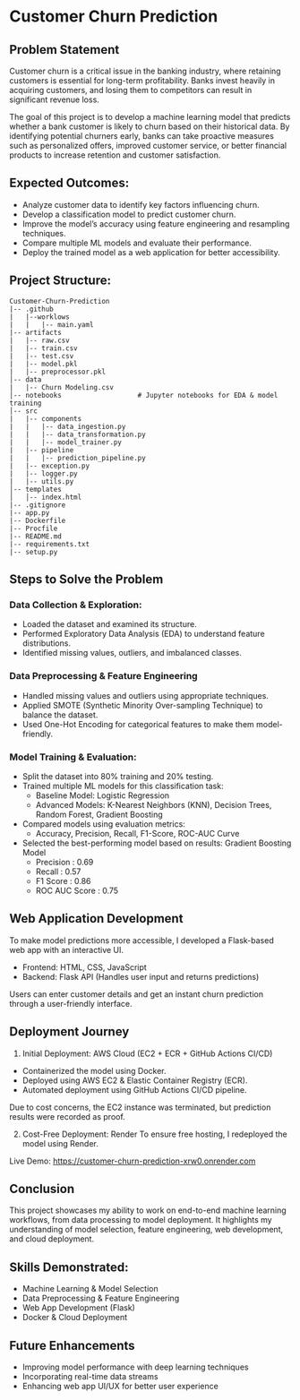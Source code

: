 # Customer Churn Prediction

## Problem Statement
Customer churn is a critical issue in the banking industry, where retaining customers is essential for long-term profitability. Banks invest heavily in acquiring customers, and losing them to competitors can result in significant revenue loss.

The goal of this project is to develop a machine learning model that predicts whether a bank customer is likely to churn based on their historical data. By identifying potential churners early, banks can take proactive measures such as personalized offers, improved customer service, or better financial products to increase retention and customer satisfaction.

## Expected Outcomes:
* Analyze customer data to identify key factors influencing churn.
* Develop a classification model to predict customer churn.
* Improve the model’s accuracy using feature engineering and resampling techniques.
* Compare multiple ML models and evaluate their performance.
* Deploy the trained model as a web application for better accessibility.

## Project Structure:
```
Customer-Churn-Prediction
|-- .github
|   |--worklows
|   |   |-- main.yaml
|-- artifacts
|   |-- raw.csv
|   |-- train.csv
|   |-- test.csv
|   |-- model.pkl
|   |-- preprocessor.pkl
│-- data
|   |-- Churn Modeling.csv      
│-- notebooks                   # Jupyter notebooks for EDA & model training
│-- src
|   |-- components
|   |   |-- data_ingestion.py
|   |   |-- data_transformation.py
|   |   |-- model_trainer.py
|   |-- pipeline
|   |   |-- prediction_pipeline.py
|   |-- exception.py
|   |-- logger.py
|   |-- utils.py
│-- templates                 
│   │-- index.html          
|-- .gitignore
|-- app.py
|-- Dockerfile
|-- Procfile
|-- README.md
|-- requirements.txt
|-- setup.py
```

## Steps to Solve the Problem
### Data Collection & Exploration: 
* Loaded the dataset and examined its structure.
* Performed Exploratory Data Analysis (EDA) to understand feature distributions.
* Identified missing values, outliers, and imbalanced classes.

### Data Preprocessing & Feature Engineering
* Handled missing values and outliers using appropriate techniques.
* Applied SMOTE (Synthetic Minority Over-sampling Technique) to balance the dataset.
* Used One-Hot Encoding for categorical features to make them model-friendly.


### Model Training & Evaluation:
* Split the dataset into 80% training and 20% testing.
* Trained multiple ML models for this classification task:
    * Baseline Model: Logistic Regression
    * Advanced Models: K-Nearest Neighbors (KNN), Decision Trees, Random Forest, Gradient Boosting
* Compared models using evaluation metrics:
    * Accuracy, Precision, Recall, F1-Score, ROC-AUC Curve
* Selected the best-performing model based on results: Gradient Boosting Model
     * Precision : 0.69
     * Recall : 0.57
     * F1 Score : 0.86
     * ROC AUC Score : 0.75
  

<!--### Why This Model?
 * After comparing different models, [Your Best Model] performed the best due to [reasons like better generalization, lower overfitting, etc.].
* This model provides actionable insights for businesses to proactively reduce customer churn. -->

## Web Application Development
To make model predictions more accessible, I developed a Flask-based web app with an interactive UI.
* Frontend: HTML, CSS, JavaScript
* Backend: Flask API (Handles user input and returns predictions)

Users can enter customer details and get an instant churn prediction through a user-friendly interface.

## Deployment Journey
1. Initial Deployment: AWS Cloud (EC2 + ECR + GitHub Actions CI/CD)
* Containerized the model using Docker.
* Deployed using AWS EC2 & Elastic Container Registry (ECR).
* Automated deployment using GitHub Actions CI/CD pipeline.

Due to cost concerns, the EC2 instance was terminated, but prediction results were recorded as proof.

2. Cost-Free Deployment: Render
To ensure free hosting, I redeployed the model using Render.

Live Demo: https://customer-churn-prediction-xrw0.onrender.com 

## Conclusion
This project showcases my ability to work on end-to-end machine learning workflows, from data processing to model deployment. It highlights my understanding of model selection, feature engineering, web development, and cloud deployment.

## Skills Demonstrated:
* Machine Learning & Model Selection
* Data Preprocessing & Feature Engineering
* Web App Development (Flask)
* Docker & Cloud Deployment

## Future Enhancements
* Improving model performance with deep learning techniques
* Incorporating real-time data streams
* Enhancing web app UI/UX for better user experience






